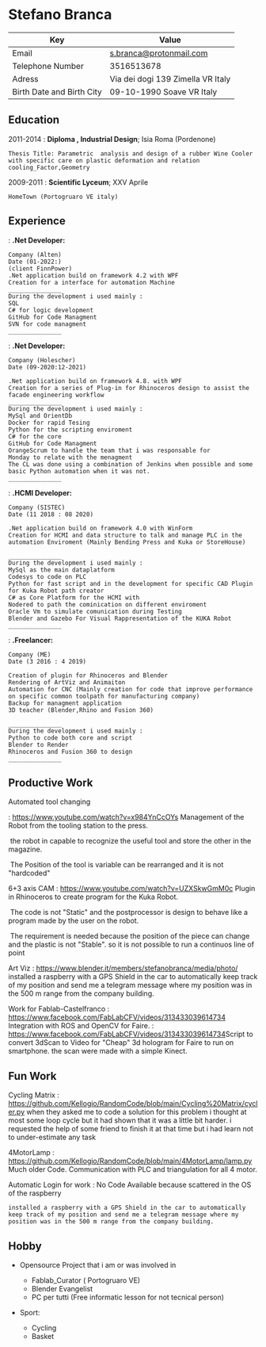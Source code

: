 

Stefano Branca
============

|Key  |     Value            |
| ---- | ---- |
| Email |s.branca@protonmail.com|
|Telephone Number|3516513678|
|Adress| Via dei dogi 139 Zimella VR Italy |
|Birth Date and Birth City | 09-10-1990 Soave VR Italy |



Education
---------

2011-2014 
:   **Diploma , Industrial Design**; Isia Roma (Pordenone)

    Thesis Title: Parametric  analysis and design of a rubber Wine Cooler with specific care on plastic deformation and relation cooling_Factor,Geometry 

2009-2011
:   **Scientific Lyceum**; XXV Aprile

    HomeTown (Portogruaro VE italy)


Experience
----------

:   **.Net Developer:** 
	
	Company (Alten)
	Date (01-2022:)
	(client FinnPower)
	.Net application build on framework 4.2 with WPF
	Creation for a interface for automation Machine
	_______________
	During the development i used mainly :
	SQL
	C# for logic development
	GitHub for Code Managment
	SVN for code managment
	_______________



:   **.Net Developer:** 
	

	Company (Holescher)
	Date (09-2020:12-2021)
	
	.Net application build on framework 4.8. with WPF
	Creation for a series of Plug-in for Rhinoceros design to assist the facade engineering workflow 
	_______________
	During the development i used mainly :
	MySql and OrientDb
	Docker for rapid Tesing
	Python for the scripting enviroment
	C# for the core
	GitHub for Code Managment
	OrangeScrum to handle the team that i was responsable for
	Monday to relate with the menagment
	The CL was done using a combination of Jenkins when possible and some basic Python automation when it was not.
	_______________




:   **.HCMI Developer:** 
	
	Company (SISTEC)
	Date (11 2018 : 08 2020)
	
	.Net application build on framework 4.0 with WinForm
	Creation for HCMI and data structure to talk and manage PLC in the automation Enviroment (Mainly Bending Press and Kuka or StoreHouse)
	
	_______________
	During the development i used mainly :
	MySql as the main dataplatform
	Codesys to code on PLC
	Python for fast script and in the development for specific CAD Plugin for Kuka Robot path creator
	C# as Core Platform for the HCMI with 
	Nodered to path the cominication on different enviroment
	Oracle Vm to simulate comunication during Testing
	Blender and Gazebo For Visual Rappresentation of the KUKA Robot
	_______________


:   **.Freelancer:** 
	
	Company (ME)
	Date (3 2016 : 4 2019)
	
	Creation of plugin for Rhinoceros and Blender
	Rendering of ArtViz and Animaiton
	Automation for CNC (Mainly creation for code that improve performance on specific common toolpath for manufacturing company)
	Backup for managment application
	3D teacher (Blender,Rhino and Fusion 360)
	
	_______________
	During the development i used mainly :
	Python to code both core and script
	Blender to Render
	Rhinoceros and Fusion 360 to design
	_______________

Productive Work
--------------------

Automated tool changing

:   https://www.youtube.com/watch?v=x984YnCcOYs
	Management of the Robot from the tooling station to the press.

​	the robot in capable to recognize the useful tool and store the other in the magazine.

​	The Position of the tool is variable can be rearranged and it is not "hardcoded"

6+3 axis CAM
:   https://www.youtube.com/watch?v=UZXSkwGmM0c
	Plugin in Rhinoceros to create program for the Kuka Robot.

​	The code is not "Static" and the postprocessor is design to behave like a program made by the user on the robot.

​	The requirement is needed because the position of the piece can change and the plastic is not "Stable". so it is not possible to run a continuos line of point

Art Viz
:	https://www.blender.it/members/stefanobranca/media/photo/
​	installed a raspberry with a GPS Shield in the car to automatically keep track of my position and send me a telegram message where my position was in the 500 m range from the company building.



Work for Fablab-Castelfranco
:	https://www.facebook.com/FabLabCFV/videos/313433039614734
​	Integration with ROS and OpenCV for Faire.
:	https://www.facebook.com/FabLabCFV/videos/313433039614734
​	Script to convert 3dScan to Video for "Cheap" 3d hologram for Faire to run on smartphone. the scan were made with a simple Kinect.




Fun Work
--------------------

Cycling Matrix
:   https://github.com/Kellogio/RandomCode/blob/main/Cycling%20Matrix/cycler.py
	when they asked me to code a solution for this problem i thought at most some loop cycle but it had shown that it was a little bit harder. 
	i requested the help of some friend to finish it at that time but i had learn not to under-estimate any task

4MotorLamp
:   https://github.com/Kellogio/RandomCode/blob/main/4MotorLamp/lamp.py
	Much older Code.
	Communication with PLC and triangulation for all 4 motor.

Automatic Login for work
:	No Code Available because scattered in the OS of the raspberry 

 	installed a raspberry with a GPS Shield in the car to automatically keep track of my position and send me a telegram message where my position was in the 500 m range from the company building.





Hobby
----------------------------------------

* Opensource Project that i am or was involved in

     * Fablab_Curator ( Portogruaro VE)
     * Blender Evangelist
     * PC per tutti (Free informatic lesson for not tecnical person)
* Sport:
     * Cycling
     * Basket


